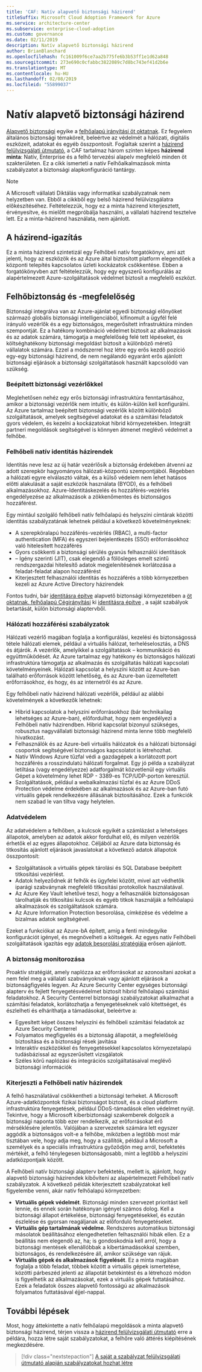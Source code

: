 ```yaml
---
title: 'CAF: Natív alapvető biztonsági házirend'
titleSuffix: Microsoft Cloud Adoption Framework for Azure
ms.service: architecture-center
ms.subservice: enterprise-cloud-adoption
ms.custom: governance
ms.date: 02/11/2019
description: Natív alapvető biztonsági házirend
author: BrianBlanchard
ms.openlocfilehash: fc161009f6ce7aa2b775fe6b3b53ff1e1d62a848
ms.sourcegitcommit: 273e690c0cfabbc3822089c7d8bc743ef41d2b6e
ms.translationtype: MT
ms.contentlocale: hu-HU
ms.lasthandoff: 02/08/2019
ms.locfileid: "55899037"
---
```

# <a name="cloud-native-security-baseline-policy"></a>Natív alapvető biztonsági házirend

[Alapvető biztonsági](overview.md) egyike a [felhőalapú irányítási öt oktatnak](../governance-disciplines.md). Ez fegyelem általános biztonsági témaköreit, beleértve az védelmét a hálózati, digitális eszközeit, adatokat és egyéb összpontosít. Foglaltak szerint a [házirend felülvizsgálati útmutató](../policy-compliance/what-is-a-cloud-policy-review.md), a CAF tartalmaz három szinten képes **házirend minta**: Natív, Enterprise és a felhő tervezési alapelv megfelelő minden öt szakterületen. Ez a cikk ismerteti a natív Felhőalkalmazások minta szabályzatot a biztonsági alapkonfiguráció tantárgy.

> [!NOTE]
> A Microsoft vállalati Diktálás vagy informatikai szabályzatnak nem helyzetben van. Ebből a cikkből egy belső házirend felülvizsgálatra előkészítéséhez. Feltételezzük, hogy ez a minta házirend kiterjesztett, érvényesítve, és mielőtt megpróbálja használni, a vállalati házirend tesztelve lett. Ez a minta-házirend használata, nem ajánlott.

## <a name="policy-alignment"></a>A házirend-igazítás

Ez a minta házirend szintetizál egy Felhőbeli natív forgatókönyv, ami azt jelenti, hogy az eszközök és az Azure által biztosított platform elegendőek a központi telepítés kapcsolatos üzleti kockázatok csökkentése. Ebben a forgatókönyvben azt feltételezzük, hogy egy egyszerű konfigurálás az alapértelmezett Azure-szolgáltatások védelmet biztosít a megfelelő eszközt.

## <a name="cloud-security-and-compliance"></a>Felhőbiztonság és -megfelelőség

Biztonsági integrálva van az Azure-ajánlat egyedi biztonsági előnyöket származó globális biztonsági intelligenciából, kifinomult a ügyfél felé irányuló vezérlők és a egy biztonságos, megerősített infrastruktúra minden szempontját. Ez a hatékony kombináció védelmet biztosít az alkalmazások és az adatok számára, támogatja a megfelelőség felé tett lépéseket, és költséghatékony biztonsági megoldást biztosít a különböző méretű vállalatok számára. Ezzel a módszerrel hoz létre egy erős kezdő pozíció egy-egy biztonsági házirend, de nem negálandó egyaránt erős ajánlott biztonsági eljárások a biztonsági szolgáltatások használt kapcsolódó van szükség.

### <a name="built-in-security-controls"></a>Beépített biztonsági vezérlőkkel

Meglehetősen nehéz egy erős biztonsági infrastruktúra fenntartásához, amikor a biztonsági vezérlők nem intuitív, és külön-külön kell konfigurálni. Az Azure tartalmaz beépített biztonsági vezérlők között különböző szolgáltatások, amelyek segítségével adatokat és a számítási feladatok gyors védelem, és kezelni a kockázatokat hibrid környezetekben. Integrált partneri megoldások segítségével is könnyen átmenet meglévő védelmet a felhőbe.

### <a name="cloud-native-identity-policies"></a>Felhőbeli natív identitás házirendek

Identitás neve lesz az új határ vezérlősík a biztonság érdekében átvenni az adott szerepkör hagyományos hálózati-központú szempontjából. Régebben a hálózati egyre elválasztó váltak, és a külső védelem nem lehet hatásos előtti alakulását a saját eszközök használata (BYOD), és a felhőbeli alkalmazásokhoz. Azure-Identitáskezelés és hozzáférés-vezérlés engedélyezése az alkalmazások a zökkenőmentes és biztonságos hozzáférést.

Egy mintául szolgáló felhőbeli natív felhőalapú és helyszíni címtárak közötti identitás szabályzatának lehetnek például a következő követelményeknek:

* A szerepköralapú hozzáférés-vezérlés (RBAC), a multi-factor authentication (MFA) és egyszeri bejelentkezés (SSO) erőforrásokhoz való hitelesített hozzáférés
* Gyors csökkenti a biztonsági sérülés gyanús felhasználói identitások
* – Igény szerinti (JIT), csak elegendő a fölösleges emelt szintű rendszergazdai hitelesítő adatok megjelenítésének korlátozása a feladat-feladat alapon hozzáférést
* Kiterjesztett felhasználói identitás és hozzáférés a több környezetben kezeli az Azure Active Directory házirendek

Fontos tudni, bár [identitásra építve](../identity-baseline/overview.md) alapvető biztonsági környezetében a [öt oktatnak, felhőalapú Cégirányítási](../overview.md) ki [identitásra építve](../identity-baseline/overview.md) , a saját szabályok betartását, külön biztonsági alaptervből.

### <a name="network-access-policies"></a>Hálózati hozzáférési szabályzatok

Hálózati vezérlő magában foglalja a konfigurálási, kezelési és biztonságossá tétele hálózati elemek, például a virtuális hálózat, terheléselosztás, a DNS és átjárók. A vezérlők, amelyikkel a szolgáltatások – kommunikáció és együttműködését. Az Azure tartalmaz egy hatékony és biztonságos hálózati infrastruktúra támogatja az alkalmazás és szolgáltatás hálózati kapcsolati követelményeinek. Hálózati kapcsolat a helyszíni között az Azure-ban található erőforrások között lehetőség, és az Azure-ban üzemeltetett erőforrásokhoz, és hogy, és az internetről és az Azure.

Egy felhőbeli natív házirend hálózati vezérlők, például az alábbi követelmények a következők lehetnek:

* Hibrid kapcsolatok a helyszíni erőforrásokhoz (bár technikailag lehetséges az Azure-ban), előfordulhat, hogy nem engedélyezi a Felhőbeli natív házirendben. Hibrid kapcsolat bizonyul szükséges, robusztus nagyvállalati biztonsági házirend minta lenne több megfelelő hivatkozást.
* Felhasználók és az Azure-beli virtuális hálózatok és a hálózati biztonsági csoportok segítségével biztonságos kapcsolatot is létrehozhat.
* Natív Windows Azure tűzfal védi a gazdagépek a korlátozott port hozzáférés a rosszindulatú hálózati forgalmat. Egy jó példa a szabályzat letiltása (vagy engedélyezze) adatforgalmát közvetlenül egy virtuális Gépet a követelmény lehet RDP - 3389-es TCP/UDP-porton keresztül.
* Szolgáltatások, például a webalkalmazási tűzfal és az Azure DDoS Protection védelme érdekében az alkalmazások és az Azure-ban futó virtuális gépek rendelkezésre állásának biztosításához. Ezek a funkciók nem szabad le van tiltva vagy helytelen.

### <a name="data-protection"></a>Adatvédelem

Az adatvédelem a felhőben, a kulcsok egyikét a számlázást a lehetséges állapotok, amelyben az adatok akkor fordulhat elő, és milyen vezérlők érhetők el az egyes állapotokhoz. Céljából az Azure data biztonság és titkosítás ajánlott eljárások javaslatokat a következő adatok állapotok összpontosít:

* Szolgáltatások a virtuális gépek tárolási és SQL Database beépített titkosítási vezérlést.
* Adatok helyeződnek át felhők és ügyfelei között, mivel azt védhetők iparági szabványnak megfelelő titkosítási protokollok használatával.
* Az Azure Key Vault lehetővé teszi, hogy a felhasználók biztonságosan tárolhatják és titkosítási kulcsok és egyéb titkok használják a felhőalapú alkalmazások és szolgáltatások számára.
* Az Azure Information Protection besorolása, címkézése és védelme a bizalmas adatok segítségével.

Ezeket a funkciókat az Azure-bA épített, amíg a fenti mindegyike konfigurációt igényel, és megnövelheti a költségek. Az egyes natív Felhőbeli szolgáltatások igazítás egy [adatok besorolási stratégiája](../policy-compliance/what-is-data-classification.md) erősen ajánlott.

### <a name="security-monitoring"></a>A biztonság monitorozása

Proaktív stratégiát, amely naplózza az erőforrásokat az azonosítani azokat a nem felel meg a vállalati szabványoknak vagy ajánlott eljárások a biztonságfigyelés legyen. Az Azure Security Center egységes biztonsági alapterv és fejlett fenyegetésvédelmet biztosít hibrid felhőalapú számítási feladatokhoz. A Security Centerrel biztonsági szabályzatokat alkalmazhat a számítási feladatok, korlátozhatja a fenyegetéseknek való kitettséget, és észlelheti és elháríthatja a támadásokat, beleértve a:

* Egyesített képet összes helyszíni és felhőbeli számítási feladatok az Azure Security Centerrel
* Folyamatos megfigyelés és a biztonság állapotát, a megfelelőség biztosítása és a biztonsági rések javítása
* Interaktív eszközökkel és fenyegetésekkel kapcsolatos környezetalapú tudásbázissal az egyszerűsített vizsgálatok
* Széles körű naplózási és integrációs szolgáltatásaival meglévő biztonsági információk

### <a name="extending-cloud-native-policies"></a>Kiterjeszti a Felhőbeli natív házirendek

A felhő használatával csökkentheti a biztonsági terheket. A Microsoft Azure-adatközpontok fizikai biztonságot biztosít, és a cloud platform infrastruktúra fenyegetések, például DDoS-támadások ellen védelmet nyújt. Tekintve, hogy a Microsoft kiberbiztonsági szakemberek dolgozik a biztonsági naponta több ezer rendelkezik, az erőforrásokat érő mérséklésére jelentős. Valójában a szervezetek számára lett egyszer aggódik a biztonságos volt-e a felhőbe, miközben a legtöbb most már tisztában vele, hogy adja meg, hogy a szállítók, például a Microsoft a személyek és a speciális infrastruktúra győződjön meg arról, befektetés mértékét, a felhő ténylegesen biztonságosabb, mint a legtöbb a helyszíni adatközpontjaik között.

A Felhőbeli natív biztonsági alapterv befektetés, mellett is, ajánlott, hogy alapvető biztonsági házirendek kibővíteni az alapértelmezett Felhőbeli natív szabályzatok. A következő példák kiterjesztett szabályzatokat kell figyelembe venni, akár natív felhőalapú környezetben:

* **Virtuális gépek védelmét**. Biztonsági minden szervezet prioritást kell lennie, és ennek során hatékonyan igényel számos dolog. Kell a biztonsági állapot értékelése, biztonsági fenyegetésekkel, és ezután észlelése és gyorsan reagáljanak az előforduló fenyegetéseket.
* **Virtuális gép tartalmának védelme**. Rendszeres automatikus biztonsági másolatok beállításához elengedhetetlen felhasználói hibák ellen. Ez a beállítás nem elegendő az, ha; is gondoskodnia kell arról, hogy a biztonsági mentések ellenállóbbak a kibertámadásokkal szemben, biztonságos, és rendelkezésére áll, amikor szüksége van rájuk.
* **Virtuális gépek és alkalmazások figyelését**. Ez a minta magában foglalja a több feladat, többek között a virtuális gépek ismertetése, közötti párbeszéd jelenti az állapotát betekintést és a létrehozó módon is figyelhetik az alkalmazásokat, ezek a virtuális gépek futtatásához. Ezek a feladatok összes alapvető fontosságú az alkalmazások folyamatos futtatásával éjjel-nappal.

## <a name="next-steps"></a>További lépések

Most, hogy áttekintette a natív felhőalapú megoldások a minta alapvető biztonsági házirend, térjen vissza a [házirend felülvizsgálati útmutató](../policy-compliance/what-is-a-cloud-policy-review.md) erre a példára, hozza létre saját szabályzatokat, a felhőre való áttérés kiépítésének megkezdésére.

> [!div class="nextstepaction"]
> [A saját a szabályzat felülvizsgálati útmutató alapján szabályzatokat hozhat létre](../policy-compliance/what-is-a-cloud-policy-review.md)
